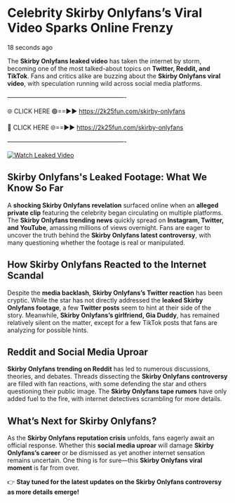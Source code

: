 # Celebrity Skirby Onlyfans’s Viral Video Sparks Online Frenzy

18 seconds ago

The **Skirby Onlyfans leaked video** has taken the internet by storm, becoming one of the most talked-about topics on **Twitter, Reddit, and TikTok**. Fans and critics alike are buzzing about the **Skirby Onlyfans viral video**, with speculation running wild across social media platforms.

———————————————————-

🌐 CLICK HERE 🟢==►► https://2k25fun.com/skirby-onlyfans

🔴 CLICK HERE 🌐==►► https://2k25fun.com/skirby-onlyfans

———————————————————-

[![Watch Leaked Video](https://miro.medium.com/v2/resize:fit:828/format:webp/1*cilzJN44JGOrTw9NJCrNHA.gif "Watch Leaked Video")](https://2k25fun.com/skirby-onlyfans)

## **Skirby Onlyfans's Leaked Footage: What We Know So Far**  
A **shocking Skirby Onlyfans revelation** surfaced online when an **alleged private clip** featuring the celebrity began circulating on multiple platforms. The **Skirby Onlyfans trending news** quickly spread on **Instagram, Twitter, and YouTube**, amassing millions of views overnight. Fans are eager to uncover the truth behind the **Skirby Onlyfans latest controversy**, with many questioning whether the footage is real or manipulated.  

## **How Skirby Onlyfans Reacted to the Internet Scandal**  
Despite the **media backlash**, **Skirby Onlyfans’s Twitter reaction** has been cryptic. While the star has not directly addressed the **leaked Skirby Onlyfans footage**, a few **Twitter posts** seem to hint at their side of the story. Meanwhile, **Skirby Onlyfans’s girlfriend, Gia Duddy**, has remained relatively silent on the matter, except for a few TikTok posts that fans are analyzing for possible hints.  

## **Reddit and Social Media Uproar**  
**Skirby Onlyfans trending on Reddit** has led to numerous discussions, theories, and debates. Threads dissecting the **Skirby Onlyfans controversy** are filled with fan reactions, with some defending the star and others questioning their public image. The **Skirby Onlyfans tape rumors** have only added fuel to the fire, with internet detectives scrambling for more details.  

## **What’s Next for Skirby Onlyfans?**  
As the **Skirby Onlyfans reputation crisis** unfolds, fans eagerly await an official response. Whether this **social media uproar** will damage **Skirby Onlyfans’s career** or be dismissed as yet another internet sensation remains uncertain. One thing is for sure—this **Skirby Onlyfans viral moment** is far from over.  

👉 **Stay tuned for the latest updates on the Skirby Onlyfans controversy as more details emerge!**  